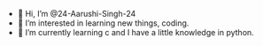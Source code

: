 - 👋 Hi, I’m @24-Aarushi-Singh-24
- 👀 I’m interested in learning new things, coding.
- 🌱 I’m currently learning c and I have a little knowledge in python.

<!---
24-Aarushi-Singh-24/24-Aarushi-Singh-24 is a ✨ special ✨ repository because its `README.md` (this file) appears on your GitHub profile.
You can click the Preview link to take a look at your changes.
--->
